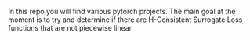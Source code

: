 In this repo you will find various pytorch projects. The main goal at the moment is to try and determine if there are H-Consistent Surrogate Loss functions that are not piecewise linear
